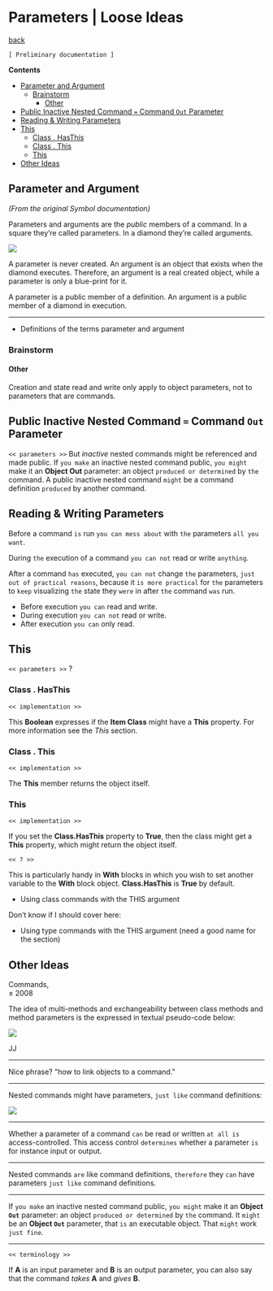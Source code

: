 Parameters | Loose Ideas
========================

[back](./)

`[ Preliminary documentation ]`

__Contents__

- [Parameter and Argument](#parameter-and-argument)
    - [Brainstorm](#brainstorm)
        - [Other](#other)
- [Public Inactive Nested Command `=` Command `Out` Parameter](#public-inactive-nested-command--command-out-parameter)
- [Reading & Writing Parameters](#reading--writing-parameters)
- [This](#this)
    - [Class . HasThis](#class--hasthis)
    - [Class . This](#class--this)
    - [This](#this-1)
- [Other Ideas](#other-ideas)

## Parameter and Argument

*(From the original Symbol documentation)*

Parameters and arguments are the *public* members of a command. In a square they’re called parameters. In a diamond they’re called arguments.

![](images/1.%20Relations%20Between%20Commands%20&%20Objects.017.png)

A parameter is never created. An argument is an object that exists when the diamond executes. Therefore, an argument is a real created object, while a parameter is only a blue-print for it.

A parameter is a public member of a definition.
An argument is a public member of a diamond in execution.

-----

- Definitions of the terms parameter and argument

### Brainstorm

#### Other

Creation and state read and write only apply to object parameters, not to parameters that are commands.

## Public Inactive Nested Command `=` Command `Out` Parameter

`<< parameters >>`
But *inactive* nested commands might be referenced and made public. If `you make` an inactive nested command public, `you might` make it an __Object Out__ parameter: an object `produced or determined` by `the` command. A public inactive nested command `might` be a command definition `produced` by another command.

## Reading & Writing Parameters

Before a command `is` run `you can mess about` with `the` parameters `all you want`.

During `the` execution of a command `you can not` read or write `anything`.

After a command `has` executed, `you can not` change `the` parameters, `just out of practical reasons`, because it `is more practical` for `the` parameters to `keep` visualizing `the` state they `were` in after `the` command `was` run.

- Before execution `you can` read and write.
- During execution `you can not` read or write.
- After execution `you can` only read.

## This

`<< parameters >>` ?

### Class . HasThis

`<< implementation >>`

This __Boolean__ expresses if the __Item Class__ might have a __This__ property. For more information see the *This* section. 

### Class . This

`<< implementation >>`

The __This__ member returns the object itself.

### This

`<< implementation >>`

If you set the __Class.HasThis__ property to __True__, then the class might get a __This__ property, which might return the object itself.

`<< ? >>`

This is particularly handy in __With__ blocks in which you wish to set another variable to the __With__ block object. __Class.HasThis__ is __True__ by default.

- Using class commands with the THIS argument

Don’t know if I should cover here:

- Using type commands with the THIS argument (need a good name for the section)

## Other Ideas

Commands,  
± 2008

The idea of multi-methods and exchangeability between class methods and method parameters is the expressed in textual pseudo-code below:

![](images/1.%20Relations%20Between%20Commands%20&%20Objects.016.png)

JJ

-----

Nice phrase? "how to link objects to a command."

-----

Nested commands might have parameters, `just like` command definitions:

![](images/1.%20Commands%20Main%20Concepts.032.png)

-----

Whether a parameter of a command `can` be read or written `at all is` access-controlled. This access control `determines` whether a parameter `is` for instance input or output.

-----

Nested commands `are` like command definitions, `therefore` they `can` have parameters `just like` command definitions.

-----

If `you make` an inactive nested command public, `you might` make it an __Object `Out`__ parameter: an object `produced or determined` by `the` command. It `might` be an __Object `Out`__ parameter, that `is` an executable object. That `might` work `just fine`.

-----

`<< terminology >>`  

If __A__ is an input parameter and __B__ is an output parameter, you can also say that the command *takes* __A__ and *gives* __B__.